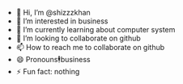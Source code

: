 - 👋 Hi, I’m @shizzzkhan
- 👀 I’m interested in business
- 🌱 I’m currently learning about computer system
- 💞️ I’m looking to collaborate on github
- 📫 How to reach me to collaborate on github
- 😄 Pronouns🕴️business 
- ⚡ Fun fact: nothing
<!---
shizzzkhan/shizzzkhan is a ✨ special ✨ repository because its `README.md` (this file) appears on your GitHub profile.
You can click the Preview link to take a look at your changes.
--->
